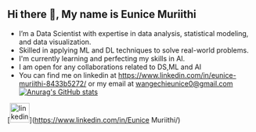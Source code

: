 ## Hi there 👋, My name is Eunice Muriithi
- I’m a Data Scientist with expertise in data analysis, statistical modeling, and data visualization.
- Skilled in applying ML and DL techniques to solve real-world problems.
- I'm currently learning and perfecting my skills in AI.
- I am open for any collaborations related to DS,ML and AI 
- You can find me on linkedin at https://www.linkedin.com/in/eunice-muriithi-8433b5272/ or my email  at wangechieunice0@gmail.com
 [![Anurag's GitHub stats](https://github-readme-stats.vercel.app/api?username=wangechi01-a)](https://github.com/anuraghazra/github-readme-stats)
  
[<img src='https://cdn.jsdelivr.net/npm/simple-icons@3.0.1/icons/linkedin.svg' alt='linkedin' height='40'>](https://www.linkedin.com/in/Eunice Muriithi/)  
